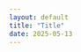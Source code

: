 ```yaml
---
layout: default
title: "Title"
date: 2025-05-13
---
```


<!-- This is your first post. You can write in Markdown and Jekyll will convert it into a static HTML page.

Start blogging and add more posts to the `_posts` folder! -->
